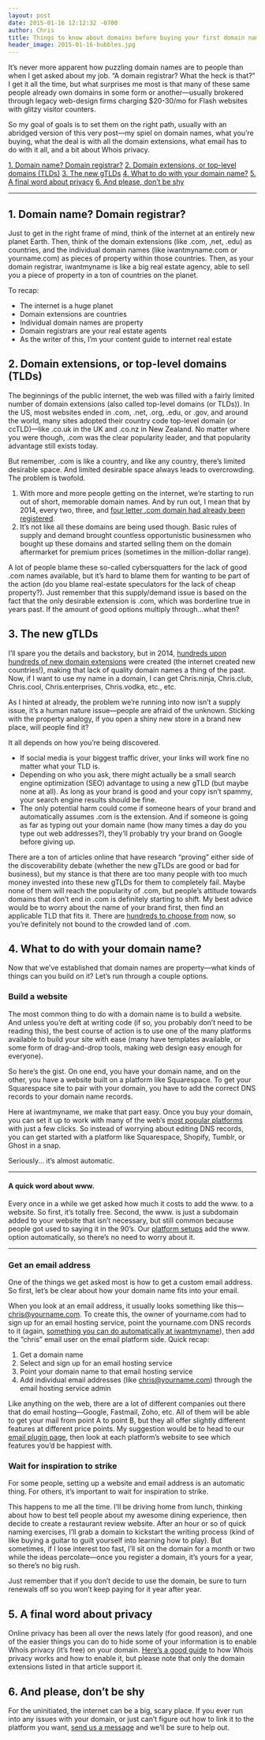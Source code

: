 ```yaml
---
layout: post
date: 2015-01-16 12:12:32 -0700
author: Chris
title: Things to know about domains before buying your first domain name
header_image: 2015-01-16-bubbles.jpg
---
```


<!-- excerpt -->

It’s never more apparent how puzzling domain names are to people than when I get asked about my job. “A domain registrar? What the heck is that?” I get it all the time, but what surprises me most is that many of these same people already own domains in some form or another—usually brokered through legacy web-design firms charging $20-30/mo for Flash websites with glitzy visitor counters.

So my goal of goals is to set them on the right path, usually with an abridged version of this very post—my spiel on domain names, what you’re buying, what the deal is with all the domain extensions, what email has to do with it all, and a bit about Whois privacy.

<!-- /excerpt -->

<a href=“#1”>1. Domain name? Domain registrar?</a>
<a href=“#2”>2. Domain extensions, or top-level domains (TLDs)</a>
<a href=“#3”>3. The new gTLDs</a>
<a href=“#4”>4. What to do with your domain name?</a>
<a href=“#5”>5. A final word about privacy</a>
<a href=“#6”>6. And please, don’t be shy</a>

***

<a name=“1”><h2>1. Domain name? Domain registrar?</h2></a>

Just to get in the right frame of mind, think of the internet at an entirely new planet Earth. Then, think of the domain extensions (like .com, ,net, .edu) as countries, and the individual domain names (like iwantmyname.com or yourname.com) as pieces of property within those countries. Then, as your domain registrar, iwantmyname is like a big real estate agency, able to sell you a piece of property in a ton of countries on the planet. 

To recap:

+ The internet is a huge planet
+ Domain extensions are countries
+ Individual domain names are property
+ Domain registrars are your real estate agents
+ As the writer of this, I’m your content guide to internet real estate

<a name=“2”><h2>2. Domain extensions, or top-level domains (TLDs)</h2></a>

The beginnings of the public internet, the web was filled with a fairly limited number of domain extensions (also called top-level domains (or TLDs)). In the US, most websites ended in .com, .net, .org, .edu, or .gov, and around the world, many sites adopted their country code top-level domain (or ccTLD)—like .co.uk in the UK and .co.nz in New Zealand. No matter where you were though, .com was the clear popularity leader, and that popularity advantage still exists today. 

But remember, .com is like a country, and like any country, there’s limited desirable space. And limited desirable space always leads to overcrowding. The problem is twofold.

1. With more and more people getting on the internet, we’re starting to run out of short, memorable domain names. And by run out, I mean that by 2014, every two, three, and [four letter .com domain had already been registered](https://iwantmyname.com/blog/2013/12/four-letter-coms-are-a-four-letter-wordgone.html).
2. It’s not like all these domains are being used though. Basic rules of supply and demand brought countless opportunistic businessmen who bought up these domains and started selling them on the domain aftermarket for premium prices (sometimes in the million-dollar range).

A lot of people blame these so-called cybersquatters for the lack of good .com names available, but it’s hard to blame them for wanting to be part of the action (do you blame real-estate speculators for the lack of cheap property?). Just remember that this supply/demand issue is based on the fact that the only desirable extension is .com, which was borderline true in years past. If the amount of good options multiply through...what then?

<a name=“3”><h2>3. The new gTLDs</h2></a>

I’ll spare you the details and backstory, but in 2014, [hundreds upon hundreds of new domain extensions](https://iwantmyname.com/domains/new-gtld-domain-extensions) were created (the internet created new countries!), making that lack of quality domain names a thing of the past. Now, if I want to use my name in a domain, I can get Chris.ninja, Chris.club, Chris.cool, Chris.enterprises, Chris.vodka, etc., etc.

As I hinted at already, the problem we’re running into now isn’t a supply issue, it’s a human nature issue—people are afraid of the unknown. Sticking with the property analogy, if you open a shiny new store in a brand new place, will people find it?

It all depends on how you’re being discovered.

+ If social media is your biggest traffic driver, your links will work fine no matter what your TLD is. 
+ Depending on who you ask, there might actually be a small search engine optimization (SEO) advantage to using a new gTLD (but maybe none at all). As long as your brand is good and your copy isn’t spammy, your search engine results should be fine.
+ The only potential harm could come if someone hears of your brand and automatically assumes .com is the extension. And if someone is going as far as typing out your domain name (how many times a day do you type out web addresses?), they’ll probably try your brand on Google before giving up. 

There are a ton of articles online that have research “proving” either side of the discoverability debate (whether the new gTLDs are good or bad for business), but my stance is that there are too many people with too much money invested into these new gTLDs for them to completely fail. Maybe none of them will reach the popularity of .com, but people’s attitude towards domains that don’t end in .com is definitely starting to shift. My best advice would be to worry about the name of your brand first, then find an applicable TLD that fits it. There are [hundreds to choose from](https://iwantmyname.com/domains/domain-name-registration-list-of-extensions) now, so you’re definitely not bound to the crowded land of .com.

<a name=“4”><h2>4. What to do with your domain name?</h2></a>

Now that we’ve established that domain names are property—what kinds of things can you build on it? Let’s run through a couple options.

### Build a website

The most common thing to do with a domain name is to build a website. And unless you’re deft at writing code (if so, you probably don’t need to be reading this), the best course of action is to use one of the many platforms available to build your site with ease (many have templates available, or some form of drag-and-drop tools, making web design easy enough for everyone).

So here’s the gist. On one end, you have your domain name, and on the other, you have a website built on a platform like Squarespace. To get your Squarespace site to pair with your domain, you have to add the correct DNS records to your domain name records.

Here at iwantmyname, we make that part easy. Once you buy your domain, you can set it up to work with many of the web’s [most popular platforms](https://iwantmyname.com/services/ecommerce-hosting/) with just a few clicks. So instead of worrying about editing DNS records, you can get started with a platform like Squarespace, Shopify, Tumblr, or Ghost in a snap. 

Seriously... it’s almost automatic.

***

#### A quick word about www.

Every once in a while we get asked how much it costs to add the www. to a website. So first, it’s totally free. Second, the www. is just a subdomain added to your website that isn’t necessary, but still common because people got used to saying it in the 90’s. Our [platform setups](https://iwantmyname.com/services/email-hosting/) add the www. option automatically, so there’s no need to worry about it.

***

### Get an email address

One of the things we get asked most is how to get a custom email address. So first, let’s be clear about how your domain name fits into your email. 

When you look at an email address, it usually looks something like this—chris@yourname.com. To create this, the owner of yourname.com had to sign up for an email hosting service, point the yourname.com DNS records to it (again, [something you can do automatically at iwantmyname](https://iwantmyname.com/services/email-hosting/)), then add the “chris” email user on the email platform side. Quick recap:

1. Get a domain name
2. Select and sign up for an email hosting service
3. Point your domain name to that email hosting service
4. Add individual email addresses (like chris@yourname.com) through the email hosting service admin

Like anything on the web, there are a lot of different companies out there that do email hosting—Google, Fastmail, Zoho, etc. All of them will be able to get your mail from point A to point B, but they all offer slightly different features at different price points. My suggestion would be to head to our [email plugin page](https://iwantmyname.com/services/email-hosting/), then look at each platform’s website to see which features you’d be happiest with. 

### Wait for inspiration to strike

For some people, setting up a website and email address is an automatic thing. For others, it’s important to wait for inspiration to strike. 

This happens to me all the time. I’ll be driving home from lunch, thinking about how to best tell people about my awesome dining experience, then decide to create a restaurant review website. After an hour or so of quick naming exercises, I’ll grab a domain to kickstart the writing process (kind of like buying a guitar to guilt yourself into learning how to play). But sometimes, if I lose interest too fast, I’ll sit on the domain for a month or two while the ideas percolate—once you register a domain, it’s yours for a year, so there’s no big rush. 

Just remember that if you don’t decide to use the domain, be sure to turn renewals off so you won’t keep paying for it year after year.

<a name=“5”><h2>5. A final word about privacy</h2></a>

Online privacy has been all over the news lately (for good reason), and one of the easier things you can do to hide some of your information is to enable Whois privacy (it’s free) on your domain. [Here’s a good guide](https://help.iwantmyname.com/customer/portal/articles/184425-do-you-offer-a-whois-privacy-service-) to how Whois privacy works and how to enable it, but please note that only the domain extensions listed in that article support it. 

<a name=“5”><h2>6. And please, don’t be shy</h2></a>

For the uninitiated, the internet can be a big, scary place. If you ever run into any issues with your domain, or just can’t figure out how to link it to the platform you want, [send us a message](https://iwantmyname.com/support) and we’ll be sure to help out. 


